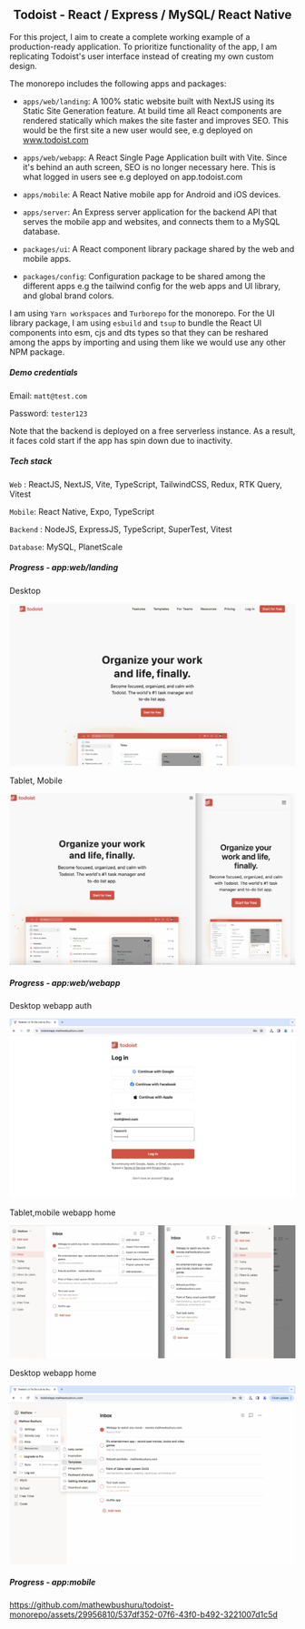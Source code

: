 <h2 align="center"> Todoist - React / Express / MySQL/ React Native </h2>

 For this project, I aim to create a complete working example of a production-ready application. To prioritize functionality of the app, I am replicating Todoist's user interface instead of creating my own custom design. 

 The monorepo includes the following apps and packages:

 - `apps/web/landing`: A 100% static website built with NextJS using its Static Site Generation feature. At build time all React components are rendered statically which makes the site faster and improves SEO. This would be the first site a new user would see, e.g deployed on www.todoist.com

 - `apps/web/webapp`: A React Single Page Application built with Vite. Since it's behind an auth screen, SEO is no longer necessary here. This is what logged in users see e.g deployed on app.todoist.com

 - `apps/mobile`: A React Native mobile app for Android and iOS devices.

 - `apps/server`: An Express server application for the backend API that serves the mobile app and websites, and connects them to a MySQL database.

 - `packages/ui`: A React component library package shared by  the web and mobile apps.
 
 - `packages/config`: Configuration package to be shared among the different apps e.g the tailwind config for the web apps and UI library, and global brand colors.

 I am using `Yarn workspaces` and `Turborepo` for the monorepo. For the UI library package, I am using `esbuild` and `tsup` to bundle the React UI components into esm, cjs and dts types so that they can be reshared among the apps by importing and using them like we would use any other NPM package.

 ##### Demo credentials

 Email: `matt@test.com`

 Password: `tester123`

Note that the backend is deployed on a free serverless instance. As a result, it faces cold start if the app has spin down due to inactivity. 

 ##### Tech stack

`Web` : ReactJS, NextJS, Vite, TypeScript, TailwindCSS, Redux, RTK Query, Vitest

`Mobile`: React Native, Expo, TypeScript

`Backend` : NodeJS, ExpressJS, TypeScript, SuperTest, Vitest

`Database`: MySQL, PlanetScale

##### Progress - app:web/landing

Desktop

![Desktop](./.github/docs/desktopProgress.jpg)

Tablet, Mobile

![Mobile](./.github/docs/ipadIphoneProgress.jpg) 

##### Progress - app:web/webapp

Desktop webapp auth

![Desktop](./.github/docs/desktop-login.jpg)

Tablet,mobile webapp home

![Mobile](./.github/docs/mobile-tablet-app.jpg)

Desktop webapp home

![Desktop](./.github/docs/desktop-app.jpg)

##### Progress - app:mobile

https://github.com/mathewbushuru/todoist-monorepo/assets/29956810/537df352-07f6-43f0-b492-3221007d1c5d
